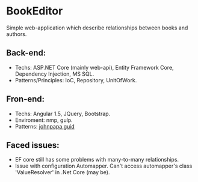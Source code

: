 # BookEditor

Simple web-application which describe relationships between books and authors.


## Back-end: 
 - Techs: ASP.NET Core (mainly web-api), Entity Framework Core, Dependency Injection, MS SQL.
 - Patterns/Principles: IoC, Repository, UnitOfWork.

## Fron-end:
 - Techs: Angular 1.5, JQuery, Bootstrap.
 - Enviroment: nmp, gulp.
 - Patterns: [johnpapa guid](https://github.com/johnpapa/angular-styleguide/blob/master/a1/README.md)

## Faced issues:
 - EF core still has some problems with many-to-many relationships.
 - Issue with configuration Automapper. Can't access automapper's class 'ValueResolver' in .Net Core (may be).
